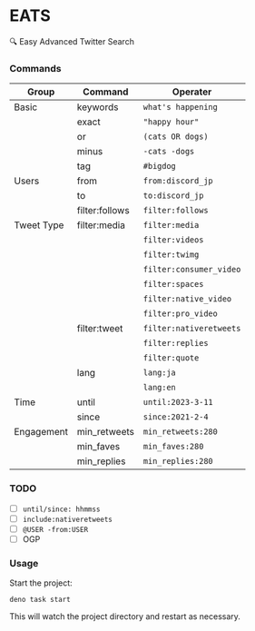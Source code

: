 # EATS

🔍 Easy Advanced Twitter Search

### Commands

| Group      | Command        | Operater                |
| ---------- | -------------- | ----------------------- |
| Basic      | keywords       | `what's happening`      |
| &nbsp;     | exact          | `"happy hour"`          |
| &nbsp;     | or             | `(cats OR dogs)`        |
| &nbsp;     | minus          | `-cats -dogs`           |
| &nbsp;     | tag            | `#bigdog`               |
| Users      | from           | `from:discord_jp`       |
| &nbsp;     | to             | `to:discord_jp`         |
| &nbsp;     | filter:follows | `filter:follows`        |
| Tweet Type | filter:media   | `filter:media`          |
| &nbsp;     | &nbsp;         | `filter:videos`         |
| &nbsp;     | &nbsp;         | `filter:twimg`          |
| &nbsp;     | &nbsp;         | `filter:consumer_video` |
| &nbsp;     | &nbsp;         | `filter:spaces`         |
| &nbsp;     | &nbsp;         | `filter:native_video`   |
| &nbsp;     | &nbsp;         | `filter:pro_video`      |
| &nbsp;     | filter:tweet   | `filter:nativeretweets` |
| &nbsp;     | &nbsp;         | `filter:replies`        |
| &nbsp;     | &nbsp;         | `filter:quote`          |
| &nbsp;     | lang           | `lang:ja`               |
| &nbsp;     | &nbsp;         | `lang:en`               |
| Time       | until          | `until:2023-3-11`       |
| &nbsp;     | since          | `since:2021-2-4`        |
| Engagement | min_retweets   | `min_retweets:280`      |
| &nbsp;     | min_faves      | `min_faves:280`         |
| &nbsp;     | min_replies    | `min_replies:280`       |

### TODO

- [ ] `until/since: hhmmss`
- [ ] `include:nativeretweets`
- [ ] `@USER -from:USER`
- [ ] OGP

### Usage

Start the project:

```
deno task start
```

This will watch the project directory and restart as necessary.
